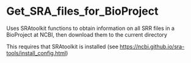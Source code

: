# Get_SRA_files_for_BioProject
Uses SRAtoolkit functions to obtain information on all SRR files in a BioProject at NCBI, then download them to the current directory

This requires that SRAtoolkit is installed (see https://ncbi.github.io/sra-tools/install_config.html)


